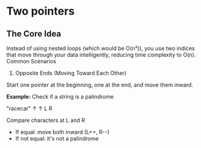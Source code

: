 # Two pointers

## The Core Idea

Instead of using nested loops (which would be O(n²)), you use two indices that move through your data intelligently, reducing time complexity to O(n).
Common Scenarios

1. Opposite Ends (Moving Toward Each Other)

Start one pointer at the beginning, one at the end, and move them inward.

**Example:** Check if a string is a palindrome

"racecar"
 ↑     ↑
 L     R

Compare characters at L and R
- If equal: move both inward (L++, R--)
- If not equal: it's not a palindrome
```
